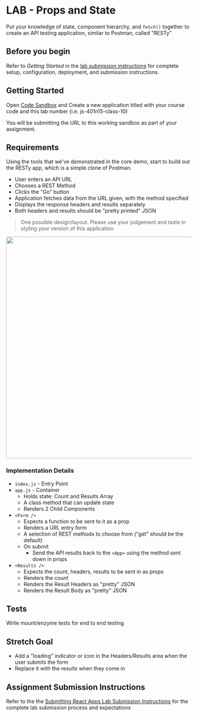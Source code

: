 # LAB - Props and State

Put your knowledge of state, component hierarchy, and `fetch()` together to create an API testing application, similar to Postman, called "RESTy"

## Before you begin

Refer to *Getting Started*  in the [lab submission instructions](../../../reference/submission-instructions/labs/README.md) for complete setup, configuration, deployment, and submission instructions.

## Getting Started

Open [Code Sandbox](http://codesandbox.io) and Create a new application titled with your course code and this lab number (i.e. js-401n15-class-10)

You will be submitting the URL to this working sandbox as part of your assignment.

## Requirements

Using the tools that we've demonstrated in the core demo, start to build out the RESTy app, which is a simple clone of Postman.

- User enters an API URL
- Chooses a REST Method
- Clicks the  "Go" button
- Application fetches data from the URL given, with the method specified
- Displays the response headers and results separately
- Both headers and results should be "pretty printed" JSON

> One possible design/layout. Please use your judgement and taste in styling your version of this application.

<img src="resty.png" width="600" >

### Implementation Details

- `index.js` - Entry Point
- `app.js` - Container
  - Holds state: Count and Results Array
  - A class method that can update state
  - Renders 2 Child Components
- `<Form />`
  - Expects a function to be sent to it as a prop
  - Renders a URL entry form
  - A selection of REST methods to choose from ("get" should be the default)
  - On submit
    - Send the API results back to the `<App>` using the method sent down in props
- `<Results />`
  - Expects the count, headers, results to be sent in as props
  - Renders the count
  - Renders the Result Headers as "pretty" JSON
  - Renders the Result Body as "pretty" JSON

## Tests

Write mount/enzyme tests for end to end testing

## Stretch Goal

- Add a "loading" indicator or icon in the Headers/Results area when the user submits the form
- Replace it with the results when they come in

## Assignment Submission Instructions

Refer to the the [Submitting React Apps Lab Submission Instructions](../../../reference/submission-instructions/labs/react-apps.md) for the complete lab submission process and expectations
